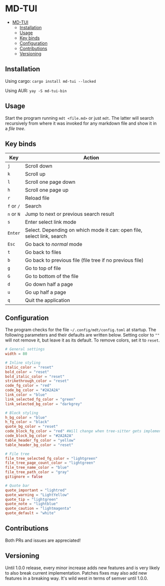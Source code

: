 # MD-TUI

<!--toc:start-->

- [MD-TUI](#md-tui)
  - [Installation](#installation)
  - [Usage](#usage)
  - [Key binds](#key-binds)
  - [Configuration](#configuration)
  - [Contributions](#contributions)
  - [Versioning](#versioning)

<!--toc:end-->

## Installation

Using cargo: `cargo install md-tui --locked`

Using AUR: `yay -S md-tui-bin`

## Usage

Start the program running `mdt <file.md>` or just `mdt`. The latter will search
recursively from where it was invoked for any markdown file and show it in a
_file tree_.

## Key binds

| Key        | Action                                                                 |
| ---------- | ---------------------------------------------------------------------- |
| `j`        | Scroll down                                                            |
| `k`        | Scroll up                                                              |
| `l`        | Scroll one page down                                                   |
| `h`        | Scroll one page up                                                     |
| `r`        | Reload file                                                            |
| `f` or `/` | Search                                                                 |
| `n` or `N` | Jump to next or previous search result                                 |
| `s`        | Enter select link mode                                                 |
| `Enter`    | Select. Depending on which mode it can: open file, select link, search |
| `Esc`      | Go back to _normal_ mode                                               |
| `t`        | Go back to files                                                       |
| `b`        | Go back to previous file (file tree if no previous file)               |
| `g`        | Go to top of file                                                      |
| `G`        | Go to bottom of the file                                               |
| `d`        | Go down half a page                                                    |
| `u`        | Go up half a page                                                      |
| `q`        | Quit the application                                                   |

## Configuration

The program checks for the file `~/.config/mdt/config.toml` at startup. The
following parameters and their defaults are written below. Setting color to `""`
will not remove it, but leave it as its default. To remove colors, set it to
`reset`.

```toml
# General settings
width = 80

# Inline styling
italic_color = "reset"
bold_color = "reset"
bold_italic_color = "reset"
strikethrough_color = "reset"
code_fg_color = "red"
code_bg_color = "#2A2A2A"
link_color = "blue"
link_selected_fg_color = "green"
link_selected_bg_color = "darkgrey"

# Block styling
h_bg_color = "blue"
h_fg_color = "black"
quote_bg_color = "reset"
code_block_fg_color = "red" #Will change when tree-sitter gets implemented
code_block_bg_color = "#2A2A2A"
table_header_fg_color = "yellow"
table_header_bg_color = "reset"

# File tree
file_tree_selected_fg_color = "lightgreen"
file_tree_page_count_color = "lightgreen"
file_tree_name_color = "blue"
file_tree_path_color = "gray"
gitignore = false

# Quote bar
quote_important = "lightred"
quote_warning = "LightYellow"
quote_tip = "lightgreen"
quote_note = "lightblue"
quote_caution = "lightmagenta"
quote_default = "white"
```

## Contributions

Both PRs and issues are appreciated!

## Versioning

Until 1.0.0 release, every minor increase adds new features and is very likely
to also break current implementation. Patches fixes may also add new features in
a breaking way. It's wild west in terms of semver until 1.0.0.
